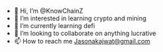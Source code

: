 - 👋 Hi, I’m @KnowChainZ
- 👀 I’m interested in learning crypto and mining 
- 🌱 I’m currently learning defi
- 💞️ I’m looking to collaborate on anything lucrative 
- 📫 How to reach me Jasonakajwat@gmail.com

<!---
KnowChainZ/KnowChainZ is a ✨ special ✨ repository because its `README.md` (this file) appears on your GitHub profile.
You can click the Preview link to take a look at your changes.
--->
